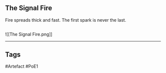 ## The Signal Fire
Fire spreads thick and fast.
The first spark is never the last.
##
![[The Signal Fire.png]]

---
## Tags
#Artefact
#PoE1